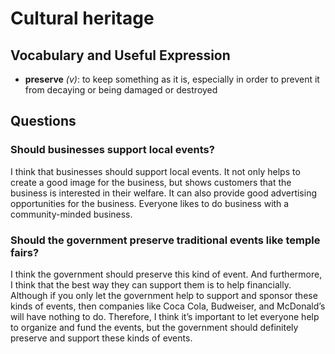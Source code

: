 # Cultural heritage
## Vocabulary and Useful Expression
* **preserve** *(v)*: to keep something as it is, especially in order to prevent it from decaying or being damaged or destroyed
## Questions
### Should businesses support local events? 
I think that businesses should support local events. It not only helps to create a good image for the business, but shows customers that the business is interested in their welfare. It can also provide good advertising opportunities for the business. Everyone likes to do business with a community-minded business.
### Should the government preserve traditional events like temple fairs? 
I think the government should preserve this kind of event. And furthermore, I think that the best way they can support them is to help financially. Although if you only let the government help to support and sponsor these kinds of events, then companies like Coca Cola, Budweiser, and McDonald’s will have nothing to do. Therefore, I think it’s important to let everyone help to organize and fund the events, but the government should definitely preserve and support these kinds of events.
